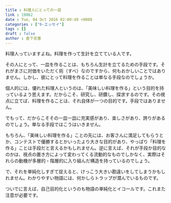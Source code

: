 ```yaml
---
title : 料理人にとっての一皿
link : 19062
date : Tue, 04 Oct 2016 02:00:49 +0000
categories : ["6-エッセイ"]
tags : []
draft : false
author : 倉下忠憲
---
```


料理人っていますよね。料理を作って生計を立てている人です。

その人にとって、一皿を作ることは、もちろん生計を立てるための手段です。それがまさに対価をいただく術（すべ）なのですから、何もおかしいことではありません。しかし、彼にとって料理を作ることは単なる手段なのでしょうか。

個人的には、優れた料理人というのは、「美味しい料理を作る」という目的を持っているよう思えます。だからこそ、研究し、研鑽し、探求するのです。その視点に立てば、料理を作ることは、それ自体が一つの目的です。手段ではありません。

でもって、だからこそその一皿一皿に充実感があり、楽しさがあり、誇りがあるのでしょう。単なる手段ではこうはいきません。

もちろん、「美味しい料理を作る」ことの先には、お客さんに満足してもらうとか、コンテストで優勝するとかいったより大きな目的があり、やっぱり「料理を作る」ことは手段だと言えるかもしれません。逆に言えば、それが手段か目的なのかは、視点の置き方によって変わってくる流動的なものでしかなく、実際はそれらの動機が多層的・階層的に入り組んだ構造を持っているのでしょう。

で、それを単純化しすぎて捉えると、けっこう大きい勘違いをしてしまうかもしれません。わかりやすい物語には、何かしらトラップが潜んでいるものです。

ついでに言えば、自己目的化というのも物語の単純化とイコールです。これまた注意が必要です。
